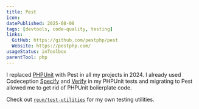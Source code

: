 ```yaml
---
title: Pest
icon:
datePublished: 2025-08-08
tags: [devtools, code-quality, testing]
links:
  GitHub: https://github.com/pestphp/pest
  Website: https://pestphp.com/
usageStatus: inToolbox
parentTool: php
---
```


I replaced [PHPUnit](https://phpunit.de/index.html) with Pest in all my projects
in 2024. I already used Codeception
[Specify](https://github.com/Codeception/Specify) and
[Verify](https://github.com/Codeception/Verify) in my PHPUnit tests and
migrating to Pest allowed me to get rid of PHPUnit boilerplate code.

Check out
[`reun/test-utilities`](https://github.com/ReunMedia/php-test-utilities) for my
own testing utilities.
